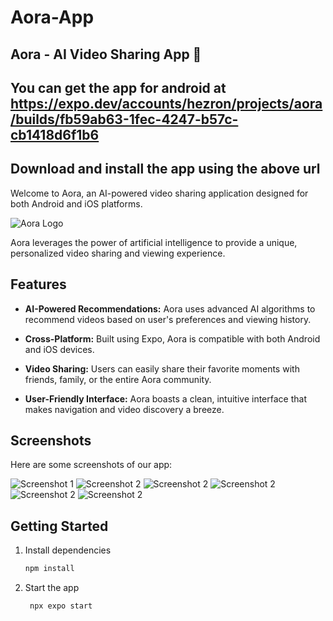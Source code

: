 # Aora-App

## Aora - AI Video Sharing App 👋

## You can get the app for android at https://expo.dev/accounts/hezron/projects/aora/builds/fb59ab63-1fec-4247-b57c-cb1418d6f1b6
## Download and install the app using the above url

Welcome to Aora, an AI-powered video sharing application designed for both Android and iOS platforms.

![Aora Logo](./assets/images/logo.png)

Aora leverages the power of artificial intelligence to provide a unique, personalized video sharing and viewing experience.

## Features

- **AI-Powered Recommendations:** Aora uses advanced AI algorithms to recommend videos based on user's preferences and viewing history.

- **Cross-Platform:** Built using Expo, Aora is compatible with both Android and iOS devices.

- **Video Sharing:** Users can easily share their favorite moments with friends, family, or the entire Aora community.

- **User-Friendly Interface:** Aora boasts a clean, intuitive interface that makes navigation and video discovery a breeze.

## Screenshots

Here are some screenshots of our app:

![Screenshot 1](./assets/screenschot/Screenshot_20240605_170042.png)
![Screenshot 2](./assets/screenschot/Screenshot_20240605_170257.png)
![Screenshot 2](./assets/screenschot/Screenshot_20240605_170334.png)
![Screenshot 2](./assets/screenschot/Screenshot_20240605_170042.png)
![Screenshot 2](./assets/screenschot/Screenshot_20240605_174407.png)
![Screenshot 2](./assets/screenschot/Screenshot_20240605_174420.png)

## Getting Started

1. Install dependencies

   ```bash
   npm install
   ```

2. Start the app

   ```bash
    npx expo start
   ```


